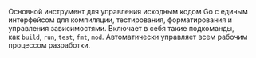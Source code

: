 Основной инструмент для управления исходным кодом Go с единым интерфейсом для компиляции, тестирования, форматирования и управления зависимостями. Включает в себя такие подкоманды, как `build`, `run`, `test`, `fmt`, `mod`. Автоматически управляет всем рабочим процессом разработки.
